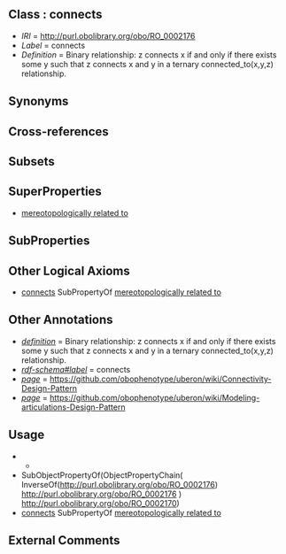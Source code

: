 
## Class : connects

 * *IRI* = http://purl.obolibrary.org/obo/RO_0002176
 * *Label* = connects
 * *Definition* = Binary relationship: z connects x if and only if there exists some y such that z connects x and y in a ternary connected_to(x,y,z) relationship.

## Synonyms


## Cross-references


## Subsets


## SuperProperties

 * [mereotopologically related to](../../RO/23/RO_0002323.md)

## SubProperties


## Other Logical Axioms

 * [connects](../../RO/76/RO_0002176.md) SubPropertyOf [mereotopologically related to](../../RO/23/RO_0002323.md)

## Other Annotations

 * *[definition](../../IAO/15/IAO_0000115.md)* = Binary relationship: z connects x if and only if there exists some y such that z connects x and y in a ternary connected_to(x,y,z) relationship.
 * *[rdf-schema#label](../../el/rdf-schema#label.md)* = connects
 * *[page](../../ge/page.md)* = https://github.com/obophenotype/uberon/wiki/Connectivity-Design-Pattern
 * *[page](../../ge/page.md)* = https://github.com/obophenotype/uberon/wiki/Modeling-articulations-Design-Pattern

## Usage

 * -
 * SubObjectPropertyOf(ObjectPropertyChain( InverseOf(<http://purl.obolibrary.org/obo/RO_0002176>) <http://purl.obolibrary.org/obo/RO_0002176> ) <http://purl.obolibrary.org/obo/RO_0002170>)
 * [connects](../../RO/76/RO_0002176.md) SubPropertyOf [mereotopologically related to](../../RO/23/RO_0002323.md)

## External Comments

